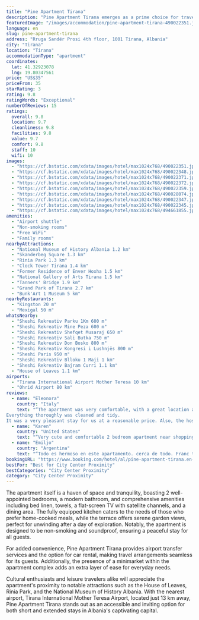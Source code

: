 ```yaml
---
title: "Pine Apartment Tirana"
description: "Pine Apartment Tirana emerges as a prime choice for travelers seeking a blend of comfort and convenience in the heart of Tirana."
featuredImage: "/images/accommodation/pine-apartment-tirana-490022351.jpg"
language: en
slug: pine-apartment-tirana
address: "Rruga Sandër Prosi 4th floor, 1001 Tirana, Albania"
city: "Tirana"
location: "Tirana"
accommodationType: "apartment"
coordinates:
  lat: 41.32923078
  lng: 19.80347561
price: "US$35"
priceFrom: 35
starRating: 3
rating: 9.8
ratingWords: "Exceptional"
numberOfReviews: 15
ratings:
  overall: 9.8
  location: 9.7
  cleanliness: 9.8
  facilities: 9.8
  value: 9.7
  comfort: 9.8
  staff: 10
  wifi: 10
images:
  - "https://cf.bstatic.com/xdata/images/hotel/max1024x768/490022351.jpg?k=ff1084e1d29cf1b90d99225889e18e8d4a8a26c847cffe6ab7e443f3ae36a1de&o=&hp=1"
  - "https://cf.bstatic.com/xdata/images/hotel/max1024x768/490022348.jpg?k=c3f1993f9dcf491ad60714f7cb8df3cba389fb320fb162734e5a2ddec1682aae&o=&hp=1"
  - "https://cf.bstatic.com/xdata/images/hotel/max1024x768/490022371.jpg?k=f24da8d064ce04f2a911de9b95b32b8f07d9ffa804a544606b10bcb7580b2c2d&o=&hp=1"
  - "https://cf.bstatic.com/xdata/images/hotel/max1024x768/490022372.jpg?k=0814438ee721e2f2eea0a315f4112fb0060d525bd2b3887b97869b7cf420daef&o=&hp=1"
  - "https://cf.bstatic.com/xdata/images/hotel/max1024x768/490022359.jpg?k=0626d7173b182c5fa4bfab2e9ee64b5c7f2dfa07e6f408030ad541ce6f4ee38a&o=&hp=1"
  - "https://cf.bstatic.com/xdata/images/hotel/max1024x768/490028074.jpg?k=4dbcded522475fa45f8072f07270c26f301595a27d6578e5673cc89bd1661b4a&o=&hp=1"
  - "https://cf.bstatic.com/xdata/images/hotel/max1024x768/490022347.jpg?k=65850c8e572de5b7145cc50efb6928bb0d4f01d627ad5fef257adfe089c710de&o=&hp=1"
  - "https://cf.bstatic.com/xdata/images/hotel/max1024x768/490022345.jpg?k=66cdfd07ad72904a158db40e7c8c3549903324ba946443c4228a29890496ae80&o=&hp=1"
  - "https://cf.bstatic.com/xdata/images/hotel/max1024x768/494661855.jpg?k=e1fd2fc403fa7f74a6921111714704eeb912d6ccc93a18d5fc65265c1c31c012&o=&hp=1"
amenities:
  - "Airport shuttle"
  - "Non-smoking rooms"
  - "Free WiFi"
  - "Family rooms"
nearbyAttractions:
  - "National Museum of History Albania 1.2 km"
  - "Skanderbeg Square 1.3 km"
  - "Rinia Park 1.3 km"
  - "Clock Tower Tirana 1.4 km"
  - "Former Residence of Enver Hoxha 1.5 km"
  - "National Gallery of Arts Tirana 1.5 km"
  - "Tanners' Bridge 1.9 km"
  - "Grand Park of Tirana 2.7 km"
  - "Bunk'Art 1 Museum 5 km"
nearbyRestaurants:
  - "Kingston 20 m"
  - "Mexigal 50 m"
whatsNearby:
  - "Sheshi Rekreativ Parku 1Km 600 m"
  - "Sheshi Rekreativ Mine Peza 600 m"
  - "Sheshi Rekreativ Shefqet Musaraj 650 m"
  - "Sheshi Rekreativ Sali Butka 750 m"
  - "Sheshi Rekreativ Don Bosko 800 m"
  - "Sheshi Rekreativ Kongresi i Lushnjës 800 m"
  - "Sheshi Paris 950 m"
  - "Sheshi Rekreativ Blloku 1 Maji 1 km"
  - "Sheshi Rekreativ Bajram Curri 1.1 km"
  - "House of Leaves 1.1 km"
airports:
  - "Tirana International Airport Mother Teresa 10 km"
  - "Ohrid Airport 80 km"
reviews:
  - name: "Eleonora"
    country: "Italy"
    text: "“The apartment was very comfortable, with a great location and spacious rooms , well designed and spotless.
Everything thoroughly was cleaned and tidy.
It was a very pleasant stay for us at a reasonable price. Also, the host was very nice and...”"
  - name: "Karen"
    country: "United States"
    text: "“Very cute and comfortable 2 bedroom apartment near shopping, restaurants. Short drive to many attractions.”"
  - name: "Emiljo"
    country: "Argentina"
    text: "“Todo es hermoso en este apartamento. cerca de todo. Franc también nos llevó desde el aeropuerto. no tienes de que quejarte.”"
bookingURL: "https://www.booking.com/hotel/al/pine-apartment-tirana.en-gb.html?aid=8035640"
bestFor: "Best for City Center Proximity"
bestCategories: "City Center Proximity"
category: "City Center Proximity"
---
```


The apartment itself is a haven of space and tranquility, boasting 2 well-appointed bedrooms, a modern bathroom, and comprehensive amenities including bed linen, towels, a flat-screen TV with satellite channels, and a dining area. The fully equipped kitchen caters to the needs of those who prefer home-cooked meals, while the terrace offers serene garden views, perfect for unwinding after a day of exploration. Notably, the apartment is designed to be non-smoking and soundproof, ensuring a peaceful stay for all guests.

For added convenience, Pine Apartment Tirana provides airport transfer services and the option for car rental, making travel arrangements seamless for its guests. Additionally, the presence of a minimarket within the apartment complex adds an extra layer of ease for everyday needs.

Cultural enthusiasts and leisure travelers alike will appreciate the apartment's proximity to notable attractions such as the House of Leaves, Rinia Park, and the National Museum of History Albania. With the nearest airport, Tirana International Mother Teresa Airport, located just 13 km away, Pine Apartment Tirana stands out as an accessible and inviting option for both short and extended stays in Albania's captivating capital.